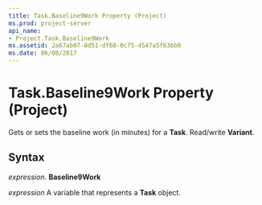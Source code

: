 ```yaml
---
title: Task.Baseline9Work Property (Project)
ms.prod: project-server
api_name:
- Project.Task.Baseline9Work
ms.assetid: 2a67ab07-8d51-df60-0c75-4547a5f63bb0
ms.date: 06/08/2017
---
```



# Task.Baseline9Work Property (Project)

Gets or sets the baseline work (in minutes) for a **Task**. Read/write **Variant**.


## Syntax

 _expression_. **Baseline9Work**

 _expression_ A variable that represents a **Task** object.



